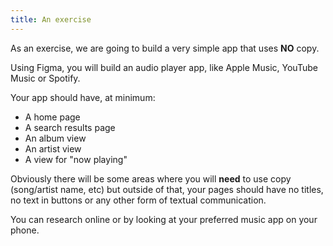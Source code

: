 ```yaml
---
title: An exercise
---
```


As an exercise, we are going to build a very simple app that uses **NO** copy.

Using Figma, you will build an audio player app, like Apple Music, YouTube Music or Spotify.

Your app should have, at minimum:

- A home page
- A search results page
- An album view
- An artist view
- A view for "now playing"

Obviously there will be some areas where you will **need** to use copy (song/artist name, etc) but outside of that, your pages should have no titles, no text in buttons or any other form of textual communication.

You can research online or by looking at your preferred music app on your phone. 
